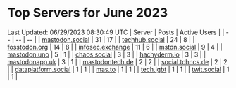 # Top Servers for June 2023
Last Updated: 06/29/2023 08:30:49 UTC
| Server | Posts | Active Users |
| -- | -- | -- |
| [mastodon.social](https://mastodon.social/tags/PowerShell) | 31 | 17 |
| [techhub.social](https://techhub.social/tags/PowerShell) | 24 | 8 |
| [fosstodon.org](https://fosstodon.org/tags/PowerShell) | 14 | 8 |
| [infosec.exchange](https://infosec.exchange/tags/PowerShell) | 11 | 6 |
| [mstdn.social](https://mstdn.social/tags/PowerShell) | 9 | 4 |
| [mastodon.uno](https://mastodon.uno/tags/PowerShell) | 5 | 1 |
| [chaos.social](https://chaos.social/tags/PowerShell) | 3 | 3 |
| [hachyderm.io](https://hachyderm.io/tags/PowerShell) | 3 | 3 |
| [mastodonapp.uk](https://mastodonapp.uk/tags/PowerShell) | 3 | 1 |
| [mastodontech.de](https://mastodontech.de/tags/PowerShell) | 2 | 2 |
| [social.tchncs.de](https://social.tchncs.de/tags/PowerShell) | 2 | 2 |
| [dataplatform.social](https://dataplatform.social/tags/PowerShell) | 1 | 1 |
| [mas.to](https://mas.to/tags/PowerShell) | 1 | 1 |
| [tech.lgbt](https://tech.lgbt/tags/PowerShell) | 1 | 1 |
| [twit.social](https://twit.social/tags/PowerShell) | 1 | 1 |
